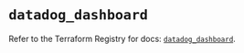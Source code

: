 # `datadog_dashboard`

Refer to the Terraform Registry for docs: [`datadog_dashboard`](https://registry.terraform.io/providers/datadog/datadog/3.38.0/docs/resources/dashboard).
